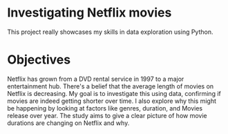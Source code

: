 # Investigating Netflix movies
This project really showcases my skills in data exploration using Python. 

# Objectives

Netflix has grown from a DVD rental service in 1997 to a major entertainment hub. There's a belief that the average length of movies on Netflix is decreasing. 
My goal is to investigate this using data, confirming if movies are indeed getting shorter over time. 
I also explore why this might be happening by looking at factors like genres, duration, and Movies release over year. 
The study aims to give a clear picture of how movie durations are changing on Netflix and why.

